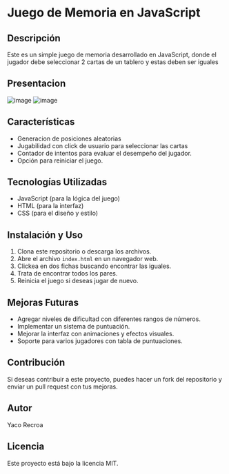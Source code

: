 # Juego de Memoria en JavaScript

## Descripción
Este es un simple juego de memoria desarrollado en JavaScript, donde el jugador debe seleccionar 2 cartas de un tablero y estas deben ser iguales

## Presentacion
![image](https://github.com/user-attachments/assets/fcea208c-b441-46bb-ab11-5ecee9afbf51)
![image](https://github.com/user-attachments/assets/da7b5e08-a6d1-42da-877c-83b4c4243393)



## Características
- Generacion de posiciones aleatorias
- Jugabilidad con click de usuario para seleccionar las cartas
- Contador de intentos para evaluar el desempeño del jugador.
- Opción para reiniciar el juego.

## Tecnologías Utilizadas
- JavaScript (para la lógica del juego)
- HTML (para la interfaz)
- CSS (para el diseño y estilo)

## Instalación y Uso
1. Clona este repositorio o descarga los archivos.
2. Abre el archivo `index.html` en un navegador web.
3. Clickea en dos fichas buscando encontrar las iguales.
4. Trata de encontrar todos los pares.
5. Reinicia el juego si deseas jugar de nuevo.

## Mejoras Futuras
- Agregar niveles de dificultad con diferentes rangos de números.
- Implementar un sistema de puntuación.
- Mejorar la interfaz con animaciones y efectos visuales.
- Soporte para varios jugadores con tabla de puntuaciones.

## Contribución
Si deseas contribuir a este proyecto, puedes hacer un fork del repositorio y enviar un pull request con tus mejoras.

## Autor
Yaco Recroa 

## Licencia
Este proyecto está bajo la licencia MIT.


